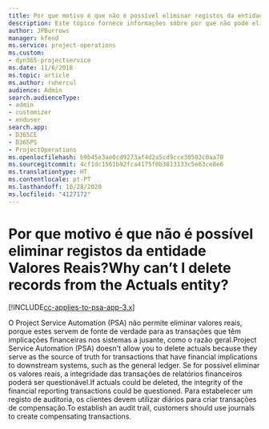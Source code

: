 ```yaml
---
title: Por que motivo é que não é possível eliminar registos da entidade Valores Reais?
description: Este tópico fornece informações sobre por que não pode eliminar registos da entidade Valores Reais.
author: JPBurrows
manager: kfend
ms.service: project-operations
ms.custom:
- dyn365-projectservice
ms.date: 11/6/2018
ms.topic: article
ms.author: ruhercul
audience: Admin
search.audienceType:
- admin
- customizer
- enduser
search.app:
- D365CE
- D365PS
- ProjectOperations
ms.openlocfilehash: b9b45e3ae0cd9273af4d2a5cd9cce30502c0aa78
ms.sourcegitcommit: 4cf1dc1561b92fca4175f0b3813133c5e63ce8e6
ms.translationtype: HT
ms.contentlocale: pt-PT
ms.lasthandoff: 10/28/2020
ms.locfileid: "4127172"
---
```

# <a name="why-cant-i-delete-records-from-the-actuals-entity"></a><span data-ttu-id="4ce10-103">Por que motivo é que não é possível eliminar registos da entidade Valores Reais?</span><span class="sxs-lookup"><span data-stu-id="4ce10-103">Why can’t I delete records from the Actuals entity?</span></span>

[!INCLUDE[cc-applies-to-psa-app-3.x](../includes/cc-applies-to-psa-app-3x.md)]

<span data-ttu-id="4ce10-104">O Project Service Automation (PSA) não permite eliminar valores reais, porque estes servem de fonte de verdade para as transações que têm implicações financeiras nos sistemas a jusante, como o razão geral.</span><span class="sxs-lookup"><span data-stu-id="4ce10-104">Project Service Automation (PSA) doesn't allow you to delete actuals because they serve as the source of truth for transactions that have financial implications to downstream systems, such as the general ledger.</span></span> <span data-ttu-id="4ce10-105">Se for possível eliminar os valores reais, a integridade das transações de relatórios financeiros poderá ser questionável.</span><span class="sxs-lookup"><span data-stu-id="4ce10-105">If actuals could be deleted, the integrity of the financial reporting transactions could be questioned.</span></span> <span data-ttu-id="4ce10-106">Para estabelecer um registo de auditoria, os clientes devem utilizar diários para criar transações de compensação.</span><span class="sxs-lookup"><span data-stu-id="4ce10-106">To establish an audit trail, customers should use journals to create compensating transactions.</span></span>

